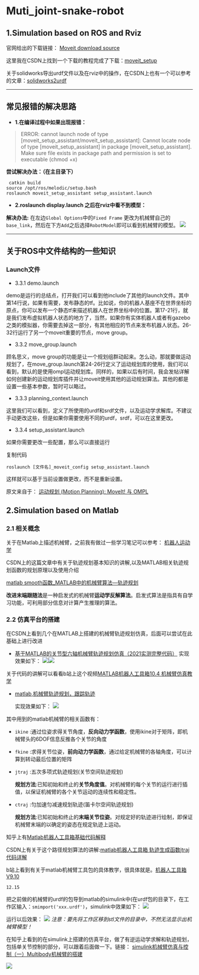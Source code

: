 # Muti_joint-snake-robot
## **1.Simulation based on ROS and Rviz**
官网给出的下载链接：
[Moveit download source](https://moveit.ros.org/install/source/)

这里我在CSDN上找到一个下载的教程完成了下载：[moveit_setup](https://blog.csdn.net/qq_38156743/article/details/124131919)

关于solidworks导出urdf文件以及在rviz中的操作，在CSDN上也有一个可以参考的文章：[solidworks2urdf](https://blog.csdn.net/king845/article/details/125918110)
***
## 常见报错的解决思路

- **1.在编译过程中如果出现报错：**
> ERROR: cannot launch node of type [moveit_setup_assistant/moveit_setup_assistant]: Cannot locate node of type [moveit_setup_assistant] in package [moveit_setup_assistant]. Make sure file exists in package path and permission is set to executable (chmod +x)

**尝试解决办法：（在主目录下）**

     catkin build 
    source /opt/ros/melodic/setup.bash
    roslaunch moveit_setup_assistant setup_assistant.launch

- **2.roslaunch display.launch 之后在rviz中看不到模型：**

**解决办法:**
在左边`Global Options`中的`Fixed Frame` 更改为机械臂自己的`base_link`，然后在下方`Add`之后选择`RobotModel`即可以看到机械臂的模型。
![](images/ros1.png)

***
## 关于ROS中文件结构的一些知识

 ###  Launch文件

- 3.3.1 demo.launch

demo是运行的总结点，打开我们可以看到他include了其他的launch文件。其中第14行说，如果有需要，发布静态的tf。比如说，你的机器人基座不在世界坐标的原点，你可以发布一个静态tf来描述机器人在世界坐标中的位置。第17-21行，就是我们发布虚拟机器人状态的地方了，当然，如果你有实体机器人或者有gazebo之类的模拟器，你需要去掉这一部分，有其他相应的节点来发布机器人状态。26-32行运行了另一个moveit重要的节点，move group。


- 3.3.2 move_group.launch

顾名思义，move group的功能是让一个规划组群动起来。怎么动，那就要做运动规划了，在move_group.launch第24-26行定义了运动规划库的使用，我们可以看到，默认的是使用ompl运动规划库。同样的，如果以后有时间，我会发帖详解如何创建新的运动规划库插件并让moveit使用其他的运动规划算法。其他的都是设置一些基本参数，暂时可以略过。


- 3.3.3 planning_context.launch

这里我们可以看到，定义了所使用的urdf和srdf文件，以及运动学求解库。不建议手动更改这些，但是如果你需要使用不同的urdf，srdf，可以在这里更改。


- 3.3.4 setup_assistant.launch

如果你需要更改一些配置，那么可以直接运行

复制代码

    roslaunch [文件名]_moveit_config setup_assistant.launch 

这样就可以基于当前设置做更改，而不是重新设置。

原文来自于：
[运动规划 (Motion Planning): MoveIt! 与 OMPL](https://blog.csdn.net/cookie909/article/details/79698925)


## **2.Simulation based on Matlab**

### **2.1 相关概念**

关于在Matlab上描述机械臂，之前我有做过一些学习笔记可以参考：
[机器人运动学](https://github.com/Richard17425/FOCUS-Tasks/blob/main/Robotics%E5%AD%A6%E4%B9%A0%E7%AC%94%E8%AE%B0/Chapter7.md)

CSDN上的这篇文章中有关于轨迹规划基本知识的讲解,以及MATLAB相关轨迹规划函数的规划原理以及使用介绍

[matlab smooth函数_MATLAB中的机械臂算法—轨迹规划](https://blog.csdn.net/weixin_39566387/article/details/111203245)

**改进末端跟随法**是一种启发式的机械臂**运动学反解算法**。启发式算法是指具有自学习功能，可利用部分信息对计算产生推理的算法。

### **2.2 仿真平台的搭建**
在CSDN上看到几个在MATLAB上搭建的机械臂轨迹规划仿真，后面可以尝试在此基础上进行改进
- [基于MATLAB的关节型六轴机械臂轨迹规划仿真（2021实测完整代码）](https://blog.csdn.net/mustvvvics/article/details/117025390)
  实现效果如下：
  ![](images/2.png)![](images/1.png) 

关于代码的讲解可以看看b站上这个视频[MATLAB机器人工具箱10.4 机械臂仿真教学](https://www.bilibili.com/video/BV1q44y1x7WC?p=8&vd_source=72cbed57f84134f653cd0ebd0e4e2cff)

- [matlab,机械臂轨迹规划，跟踪轨迹](https://blog.csdn.net/caijifeizai/article/details/104958445)
 
   实现效果如下：
   ![](images/3.png)

其中用到的matlab机械臂的相关函数有：

- `ikine` :通过位姿求得关节角度，**反向动力学函数**，使用ikine对于矩阵，即机械臂头的6DOF信息反推各个关节的角度
- `fkine` :求得关节位姿，**前向动力学函数**，通过给定机械臂的各轴角度，可以计算到转动最后位置的矩阵
- `jtraj` :五次多项式轨迹规划(关节空间轨迹规划)
  
  **规划方法**:已知初始和终止的**关节角度值**。对机械臂的每个关节的运行进行插值，以保证机械臂的各个关节运动的连续性和稳定性。
- `ctraj` :匀加速匀减速规划轨迹(笛卡尔空间轨迹规划)
  
  **规划方法**:已知初始和终止的**末端关节位姿**。对规定好的轨迹进行绘制，即保证机械臂末端的以确定的姿态在规定轨迹上运动。

知乎上有[Matlab机器人工具箱基础代码解释](https://zhuanlan.zhihu.com/p/379449370)

CSDN上有关于这个路径规划算法的讲解:[matlab机器人工具箱 轨迹生成函数jtraj代码详解](https://blog.csdn.net/qq_26751931/article/details/89950925)

b站上看到有关于matlab机械臂工具包的具体教学，很具体就是。[机器人工具箱V9.10](https://space.bilibili.com/417253232/channel/seriesdetail?sid=791232)

`12.15`

把之前做的机械臂的urdf的包导到matlab的simulink中(在urdf包的目录下，在工作区输入：`smimport('xxx.urdf')`，simulink中效果如下：
![](images/5.png)

运行以后效果：
![](images/4.png)
*注意：要先将工作区移到stl文件的目录中，不然无法显示出机械臂模型！* 


在知乎上看到的在simulink上搭建的仿真平台，做了有逆运动学求解和轨迹规划，包括单关节控制的部分，可以跟着后面做一下。链接：
[simulink机械臂仿真与控制（一）Multibody机械臂的搭建](https://zhuanlan.zhihu.com/p/427838340)

![](images/6.png)